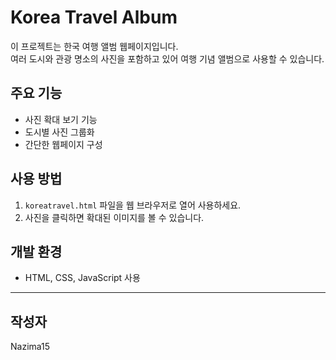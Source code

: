 # Korea Travel Album

이 프로젝트는 한국 여행 앨범 웹페이지입니다.  
여러 도시와 관광 명소의 사진을 포함하고 있어 여행 기념 앨범으로 사용할 수 있습니다.

## 주요 기능
- 사진 확대 보기 기능
- 도시별 사진 그룹화
- 간단한 웹페이지 구성

## 사용 방법
1. `koreatravel.html` 파일을 웹 브라우저로 열어 사용하세요.
2. 사진을 클릭하면 확대된 이미지를 볼 수 있습니다.

## 개발 환경
- HTML, CSS, JavaScript 사용

---

## 작성자
Nazima15

